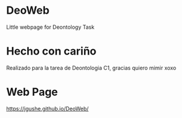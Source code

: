 # DeoWeb
Little webpage for Deontology Task

# Hecho con cariño
Realizado para la tarea de Deontologia C1, gracias quiero mimir xoxo

# Web Page
https://jgushe.github.io/DeoWeb/
